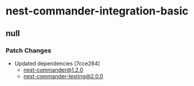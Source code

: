 # nest-commander-integration-basic

## null
### Patch Changes

- Updated dependencies [7cce284]
  - nest-commander@1.2.0
  - nest-commander-testing@2.0.0
